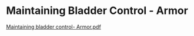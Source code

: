 # Maintaining Bladder Control - Armor

[Maintaining bladder control- Armor.pdf](Maintaining%20Bladder%20Control%20-%20Armor%20229ae44f9ca942a6930751a92ef8c1a4/Maintaining_bladder_control-_Armor.pdf)